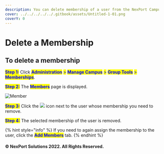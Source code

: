 ```yaml
---
description: You can delete membership of a user from the NexPort Campus.
cover: ../../../../../.gitbook/assets/Untitled-1-01.png
coverY: 0
---
```


# Delete a Membership

## **To delete a membership**

<mark style="color:blue;">**Step 1:**</mark>  Click <mark style="color:blue;">**Administration**</mark> <mark style="color:blue;"></mark><mark style="color:blue;">></mark> <mark style="color:blue;"></mark><mark style="color:blue;">**Manage Campus**</mark> <mark style="color:blue;"></mark><mark style="color:blue;">></mark> <mark style="color:blue;"></mark><mark style="color:blue;">**Group Tools**</mark> <mark style="color:blue;"></mark><mark style="color:blue;">></mark> <mark style="color:blue;"></mark><mark style="color:blue;">**Memberships**</mark>.

<mark style="color:blue;">**Step 2:**</mark>  The <mark style="color:blue;">**Members**</mark> page is displayed.

![Member](https://www.nexportcampus.com/Content/Guides/aweb/Content/Resources/Images/GT\_Membership/Member\_Delete\_550x151.png)

<mark style="color:blue;">**Step 3:**</mark>  Click the ![](https://www.nexportcampus.com/Content/Guides/aweb/Content/Resources/Images/Common\_Screens\_Icons/Delete.png) icon next to the user whose membership you need to remove.

<mark style="color:blue;">**Step 4:**</mark>  The selected membership of the user is removed.

{% hint style="info" %}
If you need to again assign the membership to the user, click the <mark style="color:blue;">**Add Members**</mark> tab.
{% endhint %}

#### © NexPort Solutions 2022. All Rights Reserved.
